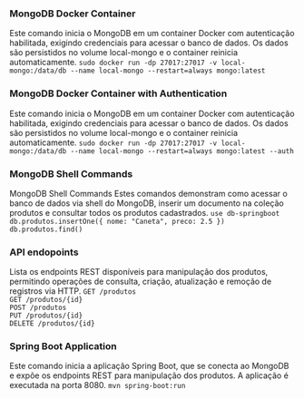 


### MongoDB Docker Container
Este comando inicia o MongoDB em um container Docker com autenticação habilitada, exigindo credenciais para acessar o banco de dados. Os dados são persistidos no volume local-mongo e o container reinicia automaticamente.
``sudo docker run -dp 27017:27017 -v local-mongo:/data/db --name local-mongo --restart=always mongo:latest
``

### MongoDB Docker Container with Authentication
Este comando inicia o MongoDB em um container Docker com autenticação habilitada, exigindo credenciais para acessar o banco de dados. Os dados são persistidos no volume local-mongo e o container reinicia automaticamente.
``sudo docker run -dp 27017:27017 -v local-mongo:/data/db --name local-mongo --restart=always mongo:latest --auth
``


### MongoDB Shell Commands
MongoDB Shell Commands
Estes comandos demonstram como acessar o banco de dados via shell do MongoDB, inserir um documento na coleção produtos e consultar todos os produtos cadastrados.
``use db-springboot``  
``db.produtos.insertOne({ nome: "Caneta", preco: 2.5 })``  
``db.produtos.find()``  

### API endopoints
Lista os endpoints REST disponíveis para manipulação dos produtos, permitindo operações de consulta, criação, atualização e remoção de registros via HTTP.
``GET /produtos``  
``GET /produtos/{id}``  
``POST /produtos``  
``PUT /produtos/{id}``  
``DELETE /produtos/{id}`` 

### Spring Boot Application
Este comando inicia a aplicação Spring Boot, que se conecta ao MongoDB e expõe os endpoints
REST para manipulação dos produtos. A aplicação é executada na porta 8080.
``mvn spring-boot:run``